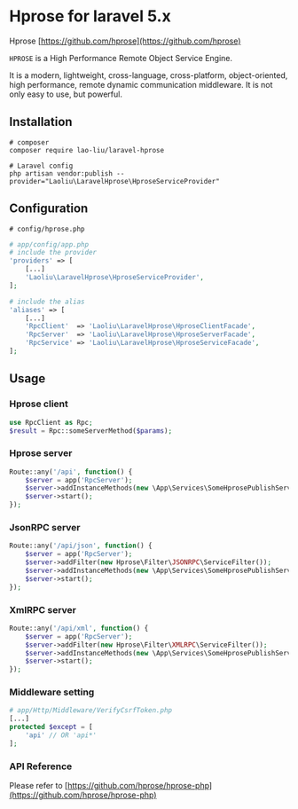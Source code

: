 # Hprose for laravel 5.x

Hprose [https://github.com/hprose](https://github.com/hprose)

`HPROSE` is a High Performance Remote Object Service Engine.

It is a modern, lightweight, cross-language, cross-platform, object-oriented, high performance, remote dynamic communication middleware. 
It is not only easy to use, but powerful. 

## Installation

```
# composer
composer require lao-liu/laravel-hprose

# Laravel config
php artisan vendor:publish --provider="Laoliu\LaravelHprose\HproseServiceProvider"
```

## Configuration

```
# config/hprose.php
```

```php
# app/config/app.php
# include the provider
'providers' => [
    [...]
    'Laoliu\LaravelHprose\HproseServiceProvider',
];

# include the alias
'aliases' => [
    [...]
    'RpcClient'  => 'Laoliu\LaravelHprose\HproseClientFacade',
    'RpcServer'  => 'Laoliu\LaravelHprose\HproseServerFacade',
    'RpcService' => 'Laoliu\LaravelHprose\HproseServiceFacade',
];
```

## Usage

### Hprose client

```php
use RpcClient as Rpc;
$result = Rpc::someServerMethod($params);
```

### Hprose server

```php
Route::any('/api', function() {
    $server = app('RpcServer');
    $server->addInstanceMethods(new \App\Services\SomeHprosePublishServices());
    $server->start();
});
```

### JsonRPC server

```php
Route::any('/api/json', function() {
    $server = app('RpcServer');
    $server->addFilter(new Hprose\Filter\JSONRPC\ServiceFilter());
    $server->addInstanceMethods(new \App\Services\SomeHprosePublishServices());
    $server->start();
});
```

### XmlRPC server

```php
Route::any('/api/xml', function() {
    $server = app('RpcServer');
    $server->addFilter(new Hprose\Filter\XMLRPC\ServiceFilter());
    $server->addInstanceMethods(new \App\Services\SomeHprosePublishServices());
    $server->start();
});
```

### Middleware setting

```php
# app/Http/Middleware/VerifyCsrfToken.php
[...]
protected $except = [
    'api' // OR 'api*'
];
```

### API Reference

Please refer to [https://github.com/hprose/hprose-php](https://github.com/hprose/hprose-php)